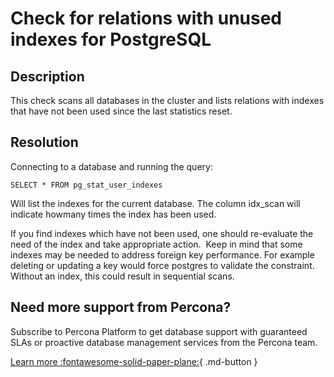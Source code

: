 # Check for relations with unused indexes for PostgreSQL


## Description

This check scans all databases in the cluster and lists relations with indexes that have not been used since the last statistics reset.


## Resolution

Connecting to a database and running the query:

```
SELECT * FROM pg_stat_user_indexes 
```

Will list the indexes for the current database. The column idx_scan will indicate howmany times the index has been used.

If you find indexes which have not been used, one should re-evaluate the need of the index and take appropriate action.  Keep in mind that some indexes may be needed to address foreign key performance. For example deleting or updating a key would force postgres to validate the constraint. Without an index, this could result in sequential scans. 


## Need more support from Percona?

Subscribe to Percona Platform to get database support with guaranteed SLAs or proactive database management services from the Percona team.

[Learn more :fontawesome-solid-paper-plane:](https://per.co.na/subscribe){ .md-button }
